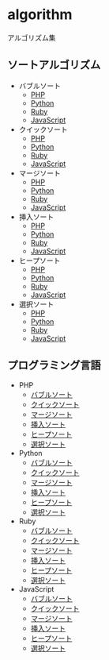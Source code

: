 # algorithm
アルゴリズム集

## ソートアルゴリズム

- バブルソート
  - [PHP](php/bubble_sort.php)
  - [Python](python/bubble_sort.py)
  - [Ruby](ruby/bubble_sort.rb)
  - [JavaScript](javascript/bubble_sort.js)
- クイックソート
  - [PHP](php/quick_sort.php)
  - [Python](python/quick_sort.py)
  - [Ruby](ruby/quick_sort.rb)
  - [JavaScript](javascript/quick_sort.js)
- マージソート
  - [PHP](php/merge_sort.php)
  - [Python](python/merge_sort.py)
  - [Ruby](ruby/merge_sort.rb)
  - [JavaScript](javascript/merge_sort.js)
- 挿入ソート
  - [PHP](php/insertion_sort.php)
  - [Python](python/insertion_sort.py)
  - [Ruby](ruby/insertion_sort.rb)
  - [JavaScript](javascript/insertion_sort.js)
- ヒープソート
  - [PHP](php/heap_sort.php)
  - [Python](python/heap_sort.py)
  - [Ruby](ruby/heap_sort.rb)
  - [JavaScript](javascript/heap_sort.js)
- 選択ソート
  - [PHP](php/selection_sort.php)
  - [Python](python/selection_sort.py)
  - [Ruby](ruby/selection_sort.rb)
  - [JavaScript](javascript/selection_sort.js)

## プログラミング言語

- PHP
  - [バブルソート](php/bubble_sort.php)
  - [クイックソート](php/quick_sort.php)
  - [マージソート](php/merge_sort.php)
  - [挿入ソート](php/insertion_sort.php)
  - [ヒープソート](php/heap_sort.php)
  - [選択ソート](php/selection_sort.php)
- Python
  - [バブルソート](python/bubble_sort.py)
  - [クイックソート](python/quick_sort.py)
  - [マージソート](python/merge_sort.py)
  - [挿入ソート](python/insertion_sort.py)
  - [ヒープソート](python/heap_sort.py)
  - [選択ソート](python/selection_sort.py)
- Ruby
  - [バブルソート](ruby/bubble_sort.rb)
  - [クイックソート](ruby/quick_sort.rb)
  - [マージソート](ruby/merge_sort.rb)
  - [挿入ソート](ruby/insertion_sort.rb)
  - [ヒープソート](ruby/heap_sort.rb)
  - [選択ソート](ruby/selection_sort.rb)
- JavaScript
  - [バブルソート](javascript/bubble_sort.js)
  - [クイックソート](javascript/quick_sort.js)
  - [マージソート](javascript/merge_sort.js)
  - [挿入ソート](javascript/insertion_sort.js)
  - [ヒープソート](javascript/heap_sort.js)
  - [選択ソート](javascript/selection_sort.js)
